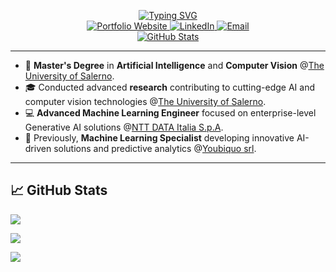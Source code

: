 <p align="center">
  <a href="https://github.com/SatoshiNakamoto99">
    <img src="https://readme-typing-svg.demolab.com?font=Georgia&size=18&duration=2000&pause=100&multiline=true&width=500&height=80&lines=Antonio+Nocerino;Advanced+Machine+Learning+Engineer;AI+Engineer+%7C+Computer+Vision" alt="Typing SVG" />
  </a>
  <br/>

  <a href="https://antonionocerinoportfolio.netlify.app/">
    <img src="https://img.shields.io/badge/Website-anto.dev-red?style=flat-square" alt="Portfolio Website" />
  </a>  
  <a href="https://www.linkedin.com/in/anocerino/">
    <img src="https://img.shields.io/badge/-LinkedIn-blue?style=flat-square&logo=linkedin" alt="LinkedIn" />
  </a>
  <a href="mailto:nocerino.antonioai@gmail.com">
    <img src="https://img.shields.io/badge/-Email-red?style=flat-square&logo=gmail&logoColor=white" alt="Email" />
  </a>
  <br/> 

  <a href="https://github.com/SatoshiNakamoto99">
    <img src="https://github-stats-alpha.vercel.app/api?username=SatoshiNakamoto99&cc=22272e&tc=37BCF6&ic=fff&bc=0000" alt="GitHub Stats" />
  </a>
</p>

---

* 📖 **Master's Degree** in **Artificial Intelligence** and **Computer Vision** @[The University of Salerno](https://www.unisa.it/).  
* 🎓 Conducted advanced **research** contributing to cutting-edge AI and computer vision technologies @[The University of Salerno](https://www.unisa.it/).  
* 💻 **Advanced Machine Learning Engineer** focused on enterprise-level Generative AI solutions @[NTT DATA Italia S.p.A](https://www.nttdata.com/it/it/).  
* 💼 Previously, **Machine Learning Specialist** developing innovative AI-driven solutions and predictive analytics @[Youbiquo srl](https://www.youbiquo.eu/).

---

## 📈 GitHub Stats

![](http://github-profile-summary-cards.vercel.app/api/cards/profile-details?username=SatoshiNakamoto99&theme=dracula) 

![](http://github-profile-summary-cards.vercel.app/api/cards/repos-per-language?username=SatoshiNakamoto99&theme=dracula) 

![](http://github-profile-summary-cards.vercel.app/api/cards/most-commit-language?username=SatoshiNakamoto99&theme=dracula)
